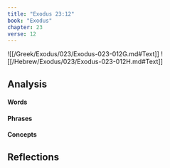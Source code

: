```yaml
---
title: "Exodus 23:12"
book: "Exodus"
chapter: 23
verse: 12
---
```

![[/Greek/Exodus/023/Exodus-023-012G.md#Text]]
![[/Hebrew/Exodus/023/Exodus-023-012H.md#Text]]

## Analysis

#### Words

#### Phrases

#### Concepts

## Reflections
